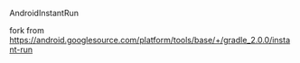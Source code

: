 AndroidInstantRun

fork from https://android.googlesource.com/platform/tools/base/+/gradle_2.0.0/instant-run

